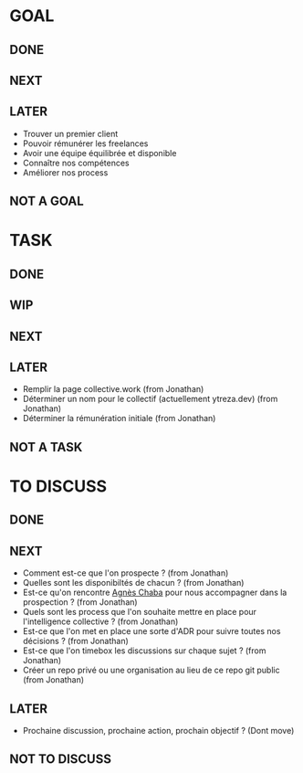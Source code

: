 # GOAL

## DONE

## NEXT

## LATER
- Trouver un premier client
- Pouvoir rémunérer les freelances
- Avoir une équipe équilibrée et disponible
- Connaître nos compétences
- Améliorer nos process

## NOT A GOAL




# TASK

## DONE

## WIP

## NEXT

## LATER
- Remplir la page collective.work (from Jonathan)
- Déterminer un nom pour le collectif (actuellement ytreza.dev) (from Jonathan)
- Déterminer la rémunération initiale (from Jonathan)

## NOT A TASK


# TO DISCUSS

## DONE

## NEXT
- Comment est-ce que l'on prospecte ? (from Jonathan)
- Quelles sont les disponibiltés de chacun ? (from Jonathan)
- Est-ce qu'on rencontre [Agnès Chaba](https://www.linkedin.com/in/agn%C3%A8s-chaba/) pour nous accompagner dans la prospection ? (from Jonathan)
- Quels sont les process que l'on souhaite mettre en place pour l'intelligence collective ? (from Jonathan)
- Est-ce que l'on met en place une sorte d'ADR pour suivre toutes nos décisions ? (from Jonathan)
- Est-ce que l'on timebox les discussions sur chaque sujet ? (from Jonathan)
- Créer un repo privé ou une organisation au lieu de ce repo git public (from Jonathan)

## LATER
- Prochaine discussion, prochaine action, prochain objectif ? (Dont move)

## NOT TO DISCUSS


